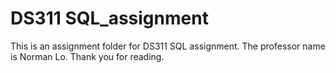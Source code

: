 # DS311 SQL_assignment
This is an assignment folder for DS311 SQL assignment. The professor name is Norman Lo.
Thank you for reading. 
